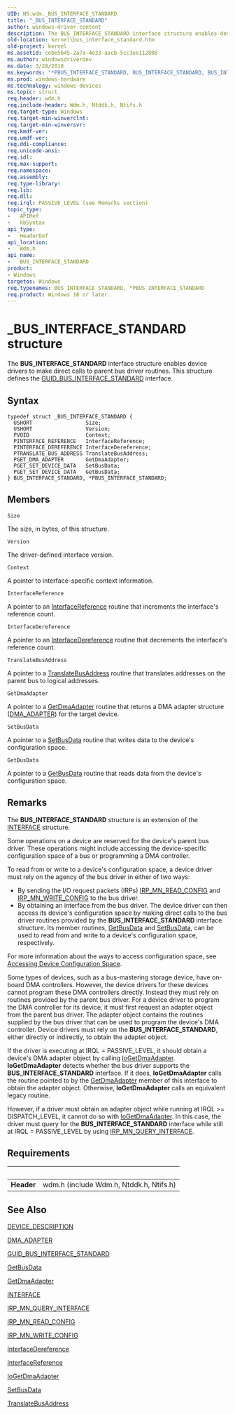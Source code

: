 ```yaml
---
UID: NS:wdm._BUS_INTERFACE_STANDARD
title: "_BUS_INTERFACE_STANDARD"
author: windows-driver-content
description: The BUS_INTERFACE_STANDARD interface structure enables device drivers to make direct calls to parent bus driver routines. This structure defines the GUID_BUS_INTERFACE_STANDARD interface.
old-location: kernel\bus_interface_standard.htm
old-project: kernel
ms.assetid: cebe5b45-2a7a-4e33-aacb-5cc3ee112808
ms.author: windowsdriverdev
ms.date: 3/28/2018
ms.keywords: "*PBUS_INTERFACE_STANDARD, BUS_INTERFACE_STANDARD, BUS_INTERFACE_STANDARD structure [Kernel-Mode Driver Architecture], PBUS_INTERFACE_STANDARD, PBUS_INTERFACE_STANDARD structure pointer [Kernel-Mode Driver Architecture], _BUS_INTERFACE_STANDARD, drvr_interface_fbfd342b-15f3-485b-98e4-513beb7db0f5.xml, kernel.bus_interface_standard, wdm/BUS_INTERFACE_STANDARD, wdm/PBUS_INTERFACE_STANDARD"
ms.prod: windows-hardware
ms.technology: windows-devices
ms.topic: struct
req.header: wdm.h
req.include-header: Wdm.h, Ntddk.h, Ntifs.h
req.target-type: Windows
req.target-min-winverclnt: 
req.target-min-winversvr: 
req.kmdf-ver: 
req.umdf-ver: 
req.ddi-compliance: 
req.unicode-ansi: 
req.idl: 
req.max-support: 
req.namespace: 
req.assembly: 
req.type-library: 
req.lib: 
req.dll: 
req.irql: PASSIVE_LEVEL (see Remarks section)
topic_type:
-	APIRef
-	kbSyntax
api_type:
-	HeaderDef
api_location:
-	Wdm.h
api_name:
-	BUS_INTERFACE_STANDARD
product:
- Windows
targetos: Windows
req.typenames: BUS_INTERFACE_STANDARD, *PBUS_INTERFACE_STANDARD
req.product: Windows 10 or later.
---
```


# _BUS_INTERFACE_STANDARD structure
The <b>BUS_INTERFACE_STANDARD</b> interface structure enables device drivers to make direct calls to parent bus driver routines. This structure defines the <a href="https://msdn.microsoft.com/library/windows/hardware/ff546561">GUID_BUS_INTERFACE_STANDARD</a> interface.

## Syntax
```
typedef struct _BUS_INTERFACE_STANDARD {
  USHORT                 Size;
  USHORT                 Version;
  PVOID                  Context;
  PINTERFACE_REFERENCE   InterfaceReference;
  PINTERFACE_DEREFERENCE InterfaceDereference;
  PTRANSLATE_BUS_ADDRESS TranslateBusAddress;
  PGET_DMA_ADAPTER       GetDmaAdapter;
  PGET_SET_DEVICE_DATA   SetBusData;
  PGET_SET_DEVICE_DATA   GetBusData;
} BUS_INTERFACE_STANDARD, *PBUS_INTERFACE_STANDARD;
```

## Members


`Size`

The size, in bytes, of this structure.

`Version`

The driver-defined interface version.

`Context`

A pointer to interface-specific context information.

`InterfaceReference`

A pointer to an <a href="https://msdn.microsoft.com/library/windows/hardware/ff547833">InterfaceReference</a> routine that increments the interface's reference count.

`InterfaceDereference`

A pointer to an <a href="https://msdn.microsoft.com/library/windows/hardware/ff547829">InterfaceDereference</a> routine that decrements the interface's reference count.

`TranslateBusAddress`

A pointer to a <a href="https://msdn.microsoft.com/library/windows/hardware/gg604858">TranslateBusAddress</a> routine that translates addresses on the parent bus to logical addresses.

`GetDmaAdapter`

A pointer to a <a href="https://msdn.microsoft.com/library/windows/hardware/gg604851">GetDmaAdapter</a> routine that returns a DMA adapter structure (<a href="https://msdn.microsoft.com/library/windows/hardware/ff544062">DMA_ADAPTER</a>) for the target device.

`SetBusData`

A pointer to a <a href="https://msdn.microsoft.com/library/windows/hardware/gg604856">SetBusData</a> routine that writes data to the device's configuration space.

`GetBusData`

A pointer to a <a href="https://msdn.microsoft.com/library/windows/hardware/gg604850">GetBusData</a> routine that reads data from the device's configuration space.

## Remarks
The <b>BUS_INTERFACE_STANDARD</b> structure is an extension of the <a href="https://msdn.microsoft.com/library/windows/hardware/dn895657">INTERFACE</a> structure.

Some operations on a device are reserved for the device's parent bus driver. These operations might include accessing the device-specific configuration space of a bus or programming a DMA controller.

To read from or write to a device's configuration space, a device driver must rely on the agency of the bus driver in either of two ways:

<ul>
<li>
By sending the I/O request packets (IRPs) <a href="https://msdn.microsoft.com/library/windows/hardware/ff551727">IRP_MN_READ_CONFIG</a> and <a href="https://msdn.microsoft.com/library/windows/hardware/ff551769">IRP_MN_WRITE_CONFIG</a> to the bus driver.

</li>
<li>
By obtaining an interface from the bus driver. The device driver can then access its device's configuration space by making direct calls to the bus driver routines provided by the <b>BUS_INTERFACE_STANDARD</b> interface structure. Its member routines, <a href="https://msdn.microsoft.com/library/windows/hardware/gg604850">GetBusData</a> and <a href="https://msdn.microsoft.com/library/windows/hardware/gg604856">SetBusData</a>, can be used to read from and write to a device's configuration space, respectively.



</li>
</ul>
For more information about the ways to access configuration space, see <a href="https://msdn.microsoft.com/library/windows/hardware/ff540450">Accessing Device Configuration Space</a>.

Some types of devices, such as a bus-mastering storage device, have on-board DMA controllers. However, the device drivers for these devices cannot program these DMA controllers directly. Instead they must rely on routines provided by the parent bus driver. For a device driver to program the DMA controller for its device, it must first request an adapter object from the parent bus driver. The adapter object contains the routines supplied by the bus driver that can be used to program the device's DMA controller. Device drivers must rely on the <b>BUS_INTERFACE_STANDARD</b>, either directly or indirectly, to obtain the adapter object.

If the driver is executing at IRQL = PASSIVE_LEVEL, it should obtain a device's DMA adapter object by calling <a href="https://msdn.microsoft.com/library/windows/hardware/ff549220">IoGetDmaAdapter</a>. <b>IoGetDmaAdapter</b> detects whether the bus driver supports the <b>BUS_INTERFACE_STANDARD</b> interface.   If it does, <b>IoGetDmaAdapter</b> calls the routine pointed to by the <a href="https://msdn.microsoft.com/library/windows/hardware/gg604851">GetDmaAdapter</a> member of this interface to obtain the adapter object. Otherwise, <b>IoGetDmaAdapter</b> calls an equivalent legacy routine.

However, if a driver must obtain an adapter object while running at IRQL &gt;= DISPATCH_LEVEL, it cannot do so with <a href="https://msdn.microsoft.com/library/windows/hardware/ff549220">IoGetDmaAdapter</a>. In this case, the driver must query for the <b>BUS_INTERFACE_STANDARD</b> interface while still at IRQL = PASSIVE_LEVEL by using <a href="https://msdn.microsoft.com/library/windows/hardware/ff551687">IRP_MN_QUERY_INTERFACE</a>.

## Requirements
| &nbsp; | &nbsp; |
| ---- |:---- |
| **Header** | wdm.h (include Wdm.h, Ntddk.h, Ntifs.h) |

## See Also

<a href="https://msdn.microsoft.com/library/windows/hardware/ff543107">DEVICE_DESCRIPTION</a>



<a href="https://msdn.microsoft.com/library/windows/hardware/ff544062">DMA_ADAPTER</a>



<a href="https://msdn.microsoft.com/library/windows/hardware/ff546561">GUID_BUS_INTERFACE_STANDARD</a>



<a href="https://msdn.microsoft.com/library/windows/hardware/gg604850">GetBusData</a>



<a href="https://msdn.microsoft.com/library/windows/hardware/gg604851">GetDmaAdapter</a>



<a href="https://msdn.microsoft.com/library/windows/hardware/dn895657">INTERFACE</a>



<a href="https://msdn.microsoft.com/library/windows/hardware/ff551687">IRP_MN_QUERY_INTERFACE</a>



<a href="https://msdn.microsoft.com/library/windows/hardware/ff551727">IRP_MN_READ_CONFIG</a>



<a href="https://msdn.microsoft.com/d57c30b8-83bd-41c9-906d-b8c95f8ca54e">IRP_MN_WRITE_CONFIG </a>



<a href="https://msdn.microsoft.com/library/windows/hardware/ff547829">InterfaceDereference</a>



<a href="https://msdn.microsoft.com/library/windows/hardware/ff547833">InterfaceReference</a>



<a href="https://msdn.microsoft.com/library/windows/hardware/ff549220">IoGetDmaAdapter</a>



<a href="https://msdn.microsoft.com/library/windows/hardware/gg604856">SetBusData</a>



<a href="https://msdn.microsoft.com/library/windows/hardware/gg604858">TranslateBusAddress</a>